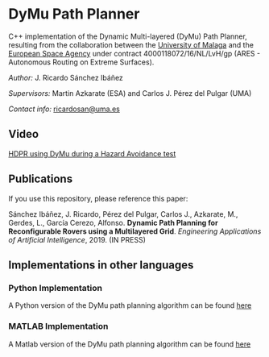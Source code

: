 # DyMu Path Planner
C++ implementation of the Dynamic Multi-layered (DyMu) Path Planner, resulting from the collaboration between the [University of Malaga](https://www.uma.es/robotics-and-mechatronics/info/107542/robotica-espacial/) and the [European Space Agency](https://www.esa.int/Our_Activities/Space_Engineering_Technology/Planetary_Robotics_Laboratory) under contract 4000118072/16/NL/LvH/gp (ARES - Autonomous Routing on Extreme Surfaces).

*Author:* J. Ricardo Sánchez Ibáñez

*Supervisors:* Martin Azkarate (ESA) and Carlos J. Pérez del Pulgar (UMA)

*Contact info:* ricardosan@uma.es

## Video

[HDPR using DyMu during a Hazard Avoidance test](https://youtu.be/X4mihNTEVGw)

## Publications

If you use this repository, please reference this paper:

Sánchez Ibáñez, J. Ricardo, Pérez del Pulgar, Carlos J., Azkarate, M., Gerdes, L., García Cerezo, Alfonso. **Dynamic Path Planning for Reconfigurable Rovers using a Multilayered Grid**. *Engineering Applications of Artificial Intelligence*, 2019. (IN PRESS)


## Implementations in other languages

### Python Implementation

A Python version of the DyMu path planning algorithm can be found [here](https://github.com/spaceuma/ARES-DyMu_python) 

### MATLAB Implementation

A Matlab version of the DyMu path planning algorithm can be found [here](https://github.com/spaceuma/ARES-DyMu_matlab)
